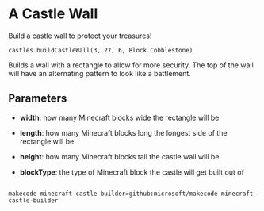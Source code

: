 # A Castle Wall

Build a castle wall to protect your treasures!

```sig
castles.buildCastleWall(3, 27, 6, Block.Cobblestone)
```

Builds a wall with a rectangle to allow for more security. The top of the wall will have an alternating pattern to look like a battlement.

## Parameters

* **width**: how many Minecraft blocks wide the rectangle will be

* **length**: how many Minecraft blocks long the longest side of the rectangle will be

* **height**: how many Minecraft blocks tall the castle wall will be

* **blockType**: the type of Minecraft block the castle will get built out of


```package

makecode-minecraft-castle-builder=github:microsoft/makecode-minecraft-castle-builder
```
